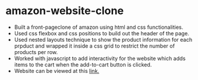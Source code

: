 # amazon-website-clone

- Built a front-pageclone of amazon using html and css functionalities.
- Used css flexbox and css positions to build out the header of the page.
- Used nested layouts technique to show the product information for each prpduct and wrapped it inside a css grid to restrict the number of products per row. 
- Worked with javascript to add interactivity for the website which adds items to the cart when the add-to-cart button is clicked.
- Website can be viewed at this [link.](https://sampath-vinayakh.github.io/amazon-website-clone/) 
